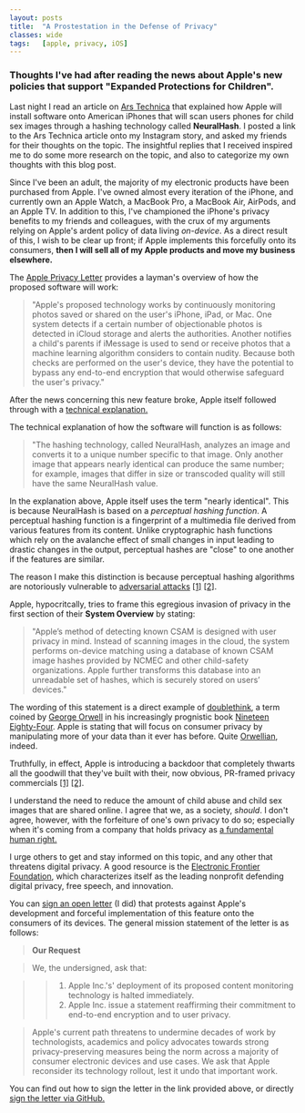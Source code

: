```yaml
---
layout: posts
title:  "A Prostestation in the Defense of Privacy"
classes: wide
tags:   [apple, privacy, iOS]
---
```


### Thoughts I've had after reading the news about Apple's new policies that support "Expanded Protections for Children".

Last night I read an article on [Ars Technica](https://arstechnica.com/tech-policy/2021/08/apple-explains-how-iphones-will-scan-photos-for-child-sexual-abuse-images/) that explained how Apple will install software onto American iPhones that will scan users phones for child sex images through a hashing technology called **NeuralHash**. I posted a link to the Ars Technica article onto my Instagram story, and asked my friends for their thoughts on the topic. The insightful replies that I received inspired me to do some more research on the topic, and also to categorize my own thoughts with this blog post.

Since I've been an adult, the majority of my electronic products have been purchased from Apple. I've owned almost every iteration of the iPhone, and currently own an Apple Watch, a MacBook Pro, a MacBook Air, AirPods, and an Apple TV. In addition to this, I've championed the iPhone's privacy benefits to my friends and colleagues, with the crux of my arguments relying on Apple's ardent policy of data living *on-device*. As a direct result of this, I wish to be clear up front; if Apple implements this forcefully onto its consumers, **then I will sell all of my Apple products and move my business elsewhere.**

The [Apple Privacy Letter](https://appleprivacyletter.com/) provides a layman's overview of how the proposed software will work:
>"Apple's proposed technology works by continuously monitoring photos saved or shared on the user's iPhone, iPad, or Mac. One system detects if a certain number of objectionable photos is detected in iCloud storage and alerts the authorities. Another notifies a child's parents if iMessage is used to send or receive photos that a machine learning algorithm considers to contain nudity. Because both checks are performed on the user's device, they have the potential to bypass any end-to-end encryption that would otherwise safeguard the user's privacy."

After the news concerning this new feature broke, Apple itself followed through with a [technical explanation.](https://www.apple.com/child-safety/pdf/CSAM_Detection_Technical_Summary.pdf)

The technical explanation of how the software will function is as follows:
>"The hashing technology, called NeuralHash, analyzes an image and converts it to a unique number specific to that image. Only another image that appears nearly identical can produce the same number; for example, images that differ in size or transcoded quality will still have the same NeuralHash value.

In the explanation above, Apple itself uses the term "nearly identical". This is because NeuralHash is based on a *perceptual hashing function*. A perceptual hashing function is a fingerprint of a multimedia file derived from various features from its content. Unlike cryptographic hash functions which rely on the avalanche effect of small changes in input leading to drastic changes in the output, perceptual hashes are "close" to one another if the features are similar.

The reason I make this distinction is because perceptual hashing algorithms are notoriously vulnerable to [adversarial attacks](https://ieeexplore.ieee.org/abstract/document/8294186) [[1]](https://arxiv.org/abs/2011.09473) [[2]](https://towardsdatascience.com/black-box-attacks-on-perceptual-image-hashes-with-gans-cc1be11f277).

Apple, hypocritcally, tries to frame this egregious invasion of privacy in the first section of their **System Overview** by stating:
>"Apple’s method of detecting known CSAM is designed with user privacy in mind. Instead of scanning images in the cloud, the system performs on-device matching using a database of known CSAM image hashes provided by NCMEC and other child-safety organizations. Apple further transforms this database into an unreadable set of hashes, which is securely stored on users’ devices."

The wording of this statement is a direct example of [doublethink](https://en.wikipedia.org/wiki/Doublethink), a term coined by [George Orwell](https://en.wikipedia.org/wiki/George_Orwell) in his increasingly prognistic book [Nineteen Eighty-Four](https://en.wikipedia.org/wiki/George_Orwell). Apple is stating that will focus on consumer privacy by manipulating more of your data than it ever has before. Quite [Orwellian](https://en.wikipedia.org/wiki/Orwellian), indeed.

Truthfully, in effect, Apple is introducing a backdoor that completely thwarts all the goodwill that they've built with their, now obvious, PR-framed privacy commercials [[1]](https://www.youtube.com/watch?v=gVtjp6JXWa4) [[2]](https://www.youtube.com/watch?v=FbRUQRmvC4U). 

I understand the need to reduce the amount of child abuse and child sex images that are shared online. I agree that we, as a society, *should*. I don't agree, however, with the forfeiture of one's own privacy to do so; especially when it's coming from a company that holds privacy as [a fundamental human right.](https://www.apple.com/privacy/)

I urge others to get and stay informed on this topic, and any other that threatens digital privacy. A good resource is the [Electronic Frontier Foundation](https://www.eff.org/), which characterizes itself as the leading nonprofit defending digital privacy, free speech, and innovation.

You can [sign an open letter](https://appleprivacyletter.com/) (I did) that protests against Apple's development and forceful implementation of this feature onto the consumers of its devices. The general mission statement of the letter is as follows:
>**Our Request**

>We, the undersigned, ask that:

>>1. Apple Inc.'s' deployment of its proposed content monitoring technology is halted immediately.
>>2. Apple Inc. issue a statement reaffirming their commitment to end-to-end encryption and to user privacy.

>Apple's current path threatens to undermine decades of work by technologists, academics and policy advocates towards strong privacy-preserving measures being the norm across a majority of consumer electronic devices and use cases. We ask that Apple reconsider its technology rollout, lest it undo that important work. 

You can find out how to sign the letter in the link provided above, or directly [sign the letter via GitHub.](https://github.com/nadimkobeissi/appleprivacyletter/issues/new?assignees=nadimkobeissi&labels=signature&template=sign-letter.yml&title=%5BSIGN%5D+Your+Name+Here)
